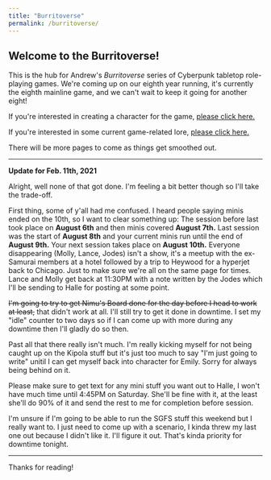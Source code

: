 ```yaml
---
title: "Burritoverse"
permalink: /burritoverse/
---
```


## Welcome to the Burritoverse!

This is the hub for Andrew's *Burritoverse* series of Cyberpunk tabletop role-playing games. We're coming up on our eighth year running, it's currently the eighth mainline game, and we can't wait to keep it going for another eight!

If you're interested in creating a character for the game, [please click here.](/ccreation/)

If you're interested in some current game-related lore, [please click here.](/lore.html)

There will be more pages to come as things get smoothed out. 

---

**Update for Feb. 11th, 2021**

Alright, well none of that got done. I'm feeling a bit better though so I'll take the trade-off.

First thing, some of y'all had me confused. I heard people saying minis ended on the 10th, so I want to clear something up: The session before last took place on **August 6th** and then minis covered **August 7th.** Last session was the start of **August 8th** and your current minis run until the end of **August 9th.** Your next session takes place on **August 10th.** Everyone disappearing (Molly, Lance, Jodes) isn't a show, it's a meetup with the ex-Samurai members at a hotel followed by a trip to Heywood for a hyperjet back to Chicago. Just to make sure we're all on the same page for times. Lance and Molly get back at 11:30PM with a note written by the Jodes which I'll be sending to Halle for posting at some point.

~~I'm going to try to get Nimu's Board done for the day before I head to work at least,~~ that didn't work at all. I'll still try to get it done in downtime. I set my "idle" counter to two days so if I can come up with more during any downtime then I'll gladly do so then.

Past all that there really isn't much. I'm really kicking myself for not being caught up on the Kipola stuff but it's just too much to say "I'm just going to write" unitil I can get myself back into character for Emily. Sorry for always being behind on it.

Please make sure to get text for any mini stuff you want out to Halle, I won't have much time until 4:45PM on Saturday. She'll be fine with it, at the least she'll do 90% of it and send the rest to me for completion before session.

I'm unsure if I'm going to be able to run the SGFS stuff this weekend but I really want to. I just need to come up with a scenario, I kinda threw my last one out because I didn't like it. I'll figure it out. That's kinda priority for downtime tonight.

---

Thanks for reading!
